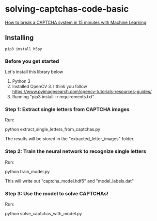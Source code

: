 # solving-captchas-code-basic
[How to break a CAPTCHA system in 15 minutes with Machine Learning](https://medium.com/@ageitgey/how-to-break-a-captcha-system-in-15-minutes-with-machine-learning-dbebb035a710)

## Installing

```
pip3 install h5py
```

### Before you get started

Let's install this library below

1. Python 3
2. Installed OpenCV 3. I think you follow https://www.pyimagesearch.com/opencv-tutorials-resources-guides/ 
3. Running "pip3 install -r requirements.txt"

### Step 1: Extract single letters from CAPTCHA images

Run:

python extract_single_letters_from_captchas.py

The results will be stored in the "extracted_letter_images" folder.


### Step 2: Train the neural network to recognize single letters

Run:

python train_model.py

This will write out "captcha_model.hdf5" and "model_labels.dat"


### Step 3: Use the model to solve CAPTCHAs!

Run: 

python solve_captchas_with_model.py